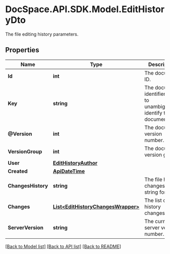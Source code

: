 # DocSpace.API.SDK.Model.EditHistoryDto
The file editing history parameters.

## Properties

Name | Type | Description | Notes
------------ | ------------- | ------------- | -------------
**Id** | **int** | The document ID. | [optional] 
**Key** | **string** | The document identifier used to unambiguously identify the document file. | [optional] 
**@Version** | **int** | The document version number. | [optional] 
**VersionGroup** | **int** | The document version group. | [optional] 
**User** | [**EditHistoryAuthor**](EditHistoryAuthor.md) |  | [optional] 
**Created** | [**ApiDateTime**](ApiDateTime.md) |  | [optional] 
**ChangesHistory** | **string** | The file history changes in the string format. | [optional] 
**Changes** | [**List&lt;EditHistoryChangesWrapper&gt;**](EditHistoryChangesWrapper.md) | The list of file history changes. | [optional] 
**ServerVersion** | **string** | The current server version number. | [optional] 

[[Back to Model list]](../README.md#documentation-for-models) [[Back to API list]](../README.md#documentation-for-api-endpoints) [[Back to README]](../README.md)

